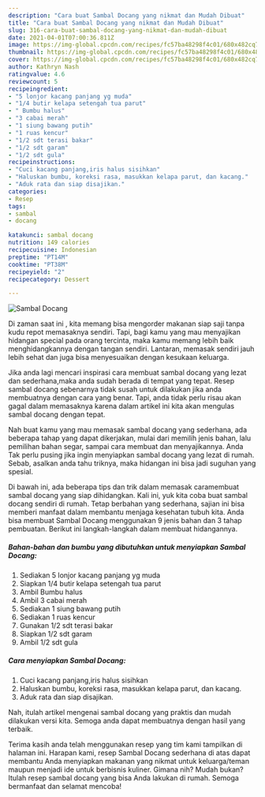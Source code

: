 ```yaml
---
description: "Cara buat Sambal Docang yang nikmat dan Mudah Dibuat"
title: "Cara buat Sambal Docang yang nikmat dan Mudah Dibuat"
slug: 316-cara-buat-sambal-docang-yang-nikmat-dan-mudah-dibuat
date: 2021-04-01T07:00:36.811Z
image: https://img-global.cpcdn.com/recipes/fc57ba48298f4c01/680x482cq70/sambal-docang-foto-resep-utama.jpg
thumbnail: https://img-global.cpcdn.com/recipes/fc57ba48298f4c01/680x482cq70/sambal-docang-foto-resep-utama.jpg
cover: https://img-global.cpcdn.com/recipes/fc57ba48298f4c01/680x482cq70/sambal-docang-foto-resep-utama.jpg
author: Kathryn Nash
ratingvalue: 4.6
reviewcount: 5
recipeingredient:
- "5 lonjor kacang panjang yg muda"
- "1/4 butir kelapa setengah tua parut"
- " Bumbu halus"
- "3 cabai merah"
- "1 siung bawang putih"
- "1 ruas kencur"
- "1/2 sdt terasi bakar"
- "1/2 sdt garam"
- "1/2 sdt gula"
recipeinstructions:
- "Cuci kacang panjang,iris halus sisihkan"
- "Haluskan bumbu, koreksi rasa, masukkan kelapa parut, dan kacang."
- "Aduk rata dan siap disajikan."
categories:
- Resep
tags:
- sambal
- docang

katakunci: sambal docang 
nutrition: 149 calories
recipecuisine: Indonesian
preptime: "PT14M"
cooktime: "PT38M"
recipeyield: "2"
recipecategory: Dessert

---
```



![Sambal Docang](https://img-global.cpcdn.com/recipes/fc57ba48298f4c01/680x482cq70/sambal-docang-foto-resep-utama.jpg)

Di zaman  saat ini , kita memang bisa mengorder makanan siap saji tanpa kudu repot memasaknya sendiri. Tapi, bagi kamu yang mau menyajikan hidangan special pada orang tercinta, maka kamu memang lebih baik menghidangkannya dengan tangan sendiri. Lantaran, memasak sendiri jauh lebih sehat dan juga bisa menyesuaikan dengan kesukaan keluarga.

Jika anda lagi mencari inspirasi cara membuat sambal docang yang lezat dan sederhana,maka anda sudah berada di tempat yang tepat. Resep sambal docang  sebenarnya tidak susah untuk dilakukan jika anda membuatnya dengan cara yang benar. Tapi, anda tidak perlu risau akan gagal dalam memasaknya 
karena dalam artikel ini kita akan mengulas sambal docang dengan tepat.  



Nah buat kamu yang mau memasak sambal docang yang sederhana, ada beberapa tahap yang dapat dikerjakan, mulai dari memilih jenis bahan, lalu pemilihan bahan segar, sampai cara membuat dan menyajikannya. Anda Tak perlu pusing jika ingin menyiapkan sambal docang yang lezat di rumah. Sebab, asalkan anda  tahu triknya, maka hidangan ini bisa jadi suguhan yang spesial.

Di bawah ini, ada beberapa tips dan trik dalam memasak caramembuat sambal docang yang siap dihidangkan. Kali ini, yuk kita coba buat sambal docang sendiri di rumah. Tetap berbahan yang sederhana, sajian ini bisa memberi manfaat dalam membantu menjaga kesehatan tubuh kita. Anda bisa membuat Sambal Docang menggunakan 9 jenis bahan dan 3 tahap pembuatan. Berikut ini langkah-langkah dalam membuat hidangannya.

<!--inarticleads1-->

##### Bahan-bahan dan bumbu yang dibutuhkan untuk menyiapkan Sambal Docang:

1. Sediakan 5 lonjor kacang panjang yg muda
1. Siapkan 1/4 butir kelapa setengah tua parut
1. Ambil  Bumbu halus
1. Ambil 3 cabai merah
1. Sediakan 1 siung bawang putih
1. Sediakan 1 ruas kencur
1. Gunakan 1/2 sdt terasi bakar
1. Siapkan 1/2 sdt garam
1. Ambil 1/2 sdt gula




<!--inarticleads2-->

##### Cara menyiapkan Sambal Docang:

1. Cuci kacang panjang,iris halus sisihkan
1. Haluskan bumbu, koreksi rasa, masukkan kelapa parut, dan kacang.
1. Aduk rata dan siap disajikan.




Nah, itulah artikel mengenai  sambal docang  yang praktis dan mudah dilakukan versi kita. Semoga anda dapat membuatnya dengan hasil yang terbaik. 

Terima kasih anda telah menggunakan resep yang tim kami tampilkan di halaman ini. Harapan kami, resep  Sambal Docang sederhana di atas dapat membantu Anda menyiapkan makanan yang nikmat untuk keluarga/teman maupun menjadi ide untuk berbisnis kuliner. Gimana nih? Mudah bukan? Itulah resep sambal docang yang bisa Anda lakukan di rumah. Semoga bermanfaat dan selamat mencoba!

